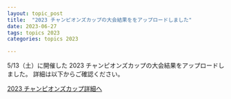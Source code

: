 ```yaml
---
layout: topic_post
title:  "2023 チャンピオンズカップの大会結果ををアップロードしました"
date: 2023-06-27
tags: topics 2023
categories: topics 2023

---
```


5/13（土）に開催した 2023 チャンピオンズカップの大会結果をアップロードしました。
詳細は以下からご確認ください。

<a class="btn btn-primary btn-sm" href="{{ site.baseurl }}{% post_url /competition_info/2023/2023-05-13-champions-cup-2023 %}">2023 チャンピオンズカップ詳細へ</a>

